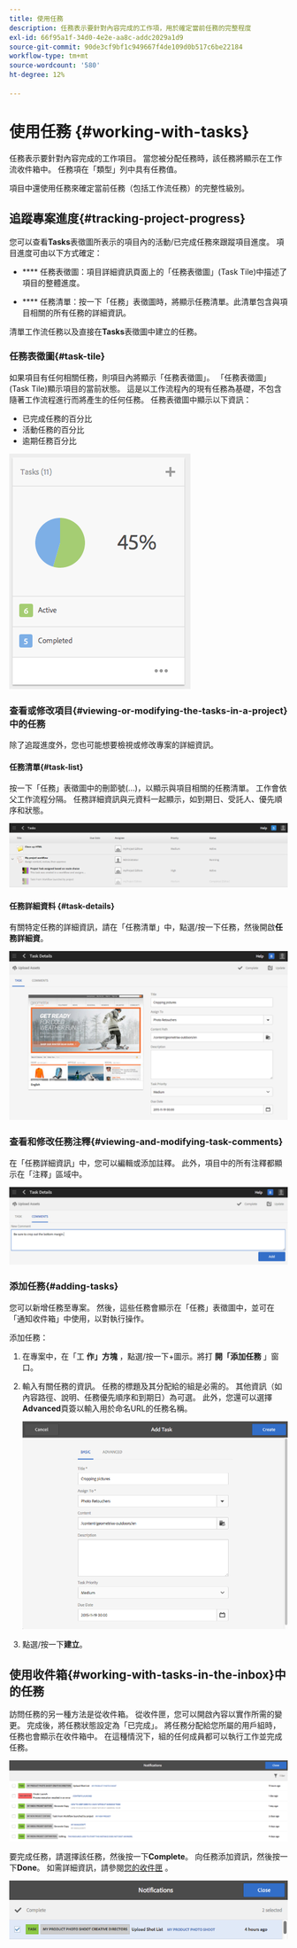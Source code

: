 ```yaml
---
title: 使用任務
description: 任務表示要針對內容完成的工作項，用於確定當前任務的完整程度
exl-id: 66f95a1f-34d0-4e2e-aa8c-addc2029a1d9
source-git-commit: 90de3cf9bf1c949667f4de109d0b517c6be22184
workflow-type: tm+mt
source-wordcount: '580'
ht-degree: 12%

---
```


# 使用任務 {#working-with-tasks}

任務表示要針對內容完成的工作項目。 當您被分配任務時，該任務將顯示在工作流收件箱中。 任務項在「類型」列中具有任務值。

項目中還使用任務來確定當前任務（包括工作流任務）的完整性級別。

## 追蹤專案進度{#tracking-project-progress}

您可以查看&#x200B;**Tasks**&#x200B;表徵圖所表示的項目內的活動/已完成任務來跟蹤項目進度。 項目進度可由以下方式確定：

* **** 任務表徵圖：項目詳細資訊頁面上的「任務表徵圖」(Task Tile)中描述了項目的整體進度。

* **** 任務清單：按一下「任務」表徵圖時，將顯示任務清單。此清單包含與項目相關的所有任務的詳細資訊。

清單工作流任務以及直接在&#x200B;**Tasks**&#x200B;表徵圖中建立的任務。

### 任務表徵圖{#task-tile}

如果項目有任何相關任務，則項目內將顯示「任務表徵圖」。 「任務表徵圖」(Task Tile)顯示項目的當前狀態。 這是以工作流程內的現有任務為基礎，不包含隨著工作流程進行而將產生的任何任務。 任務表徵圖中顯示以下資訊：

* 已完成任務的百分比
* 活動任務的百分比
* 逾期任務百分比

![任務表徵圖](/help/sites-cloud/authoring/assets/projects-tasks.png)

### 查看或修改項目{#viewing-or-modifying-the-tasks-in-a-project}中的任務

除了追蹤進度外，您也可能想要檢視或修改專案的詳細資訊。

#### 任務清單{#task-list}

按一下「任務」表徵圖中的刪節號(...)，以顯示與項目相關的任務清單。 工作會依父工作流程分隔。 任務詳細資訊與元資料一起顯示，如到期日、受託人、優先順序和狀態。

![任務清單](/help/sites-cloud/authoring/assets/projects-task-list.png)

#### 任務詳細資料 {#task-details}

有關特定任務的詳細資訊，請在「任務清單」中，點選/按一下任務，然後開啟**任務詳細資**。

![任務詳細資訊](/help/sites-cloud/authoring/assets/projects-task-details.png)

### 查看和修改任務注釋{#viewing-and-modifying-task-comments}

在「任務詳細資訊」中，您可以編輯或添加註釋。 此外，項目中的所有注釋都顯示在「注釋」區域中。

![對任務的注釋](/help/sites-cloud/authoring/assets/projects-tasks-comments.png)

### 添加任務{#adding-tasks}

您可以新增任務至專案。 然後，這些任務會顯示在「任務」表徵圖中，並可在「通知收件箱」中使用，以對執行操作。

添加任務：

1. 在專案中，在「工 **作」方塊** ，點選/按一下+圖示。將打 **開「添加任務** 」窗口。
1. 輸入有關任務的資訊。 任務的標題及其分配給的組是必需的。 其他資訊（如內容路徑、說明、任務優先順序和到期日）為可選。 此外，您還可以選擇&#x200B;**Advanced**&#x200B;頁簽以輸入用於命名URL的任務名稱。

   ![添加任務](/help/sites-cloud/authoring/assets/projects-add-task.png)

1. 點選/按一下&#x200B;**建立**。

## 使用收件箱{#working-with-tasks-in-the-inbox}中的任務

訪問任務的另一種方法是從收件箱。 從收件匣，您可以開啟內容以實作所需的變更。 完成後，將任務狀態設定為「已完成」。 將任務分配給您所屬的用戶組時，任務也會顯示在收件箱中。 在這種情況下，組的任何成員都可以執行工作並完成任務。

![收件箱中的任務](/help/sites-cloud/authoring/assets/projects-task-inbox.png)

要完成任務，請選擇該任務，然後按一下&#x200B;**Complete**。 向任務添加資訊，然後按一下&#x200B;**Done**。 如需詳細資訊，請參閱[您的收件匣](/help/sites-cloud/authoring/getting-started/inbox.md) 。

![任務通知](/help/sites-cloud/authoring/assets/projects-task-notifications.png)
